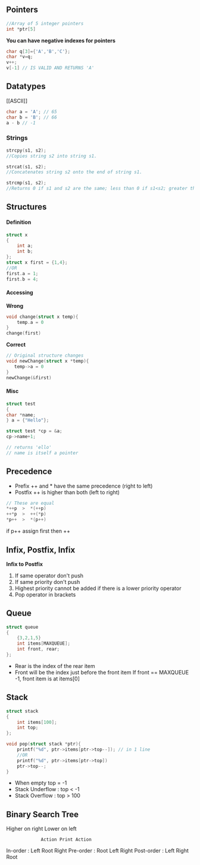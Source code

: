 ## Pointers

```c
//Array of 5 integer pointers
int *ptr[5]
```

**You can have negative indexes for pointers**
```c 
char q[3]={'A','B','C'};
char *v=q;
v++;
v[-1] // IS VALID AND RETURNS 'A'
```

## Datatypes
[[ASCII]]
```c
char a = 'A'; // 65
char b = 'B'; // 66
a - b // -1
```

### Strings
```c
strcpy(s1, s2);
//Copies string s2 into string s1.

strcat(s1, s2);
//Concatenates string s2 onto the end of string s1.

strcmp(s1, s2);
//Returns 0 if s1 and s2 are the same; less than 0 if s1<s2; greater than 0 if s1>s2.
```
## Structures

#### Definition
```c
struct x
{
	int a;
	int b;
};
struct x first = {1,4};
//OR
first.a = 1;
first.b = 4;
```

#### Accessing

**Wrong**
```c
void change(struct x temp){
	temp.a = 0
} 
change(first)
 ```

**Correct**
 ```c
// Original structure changes
void newChange(struct x *temp){
	temp->a = 0
} 
newChange(&first) 
 ```

#### Misc
```c
struct test
{
char *name;
} a = {"Hello"};

struct test *cp = &a;
cp->name+1;

// returns 'ello'
// name is itself a pointer
```

## Precedence
- Prefix ++ and * have the same precedence (right to left)
- Postfix ++ is higher than both (left to right)
```c
// These are equal
*++p  >  *(++p)
++*p  >  ++(*p)
*p++  >  *(p++)
```
if p++ assign first then ++
## Infix, Postfix, Infix

**Infix to Postfix**
1. If same operator don't push
2.  If same priority don't push
3. Highest priority cannot be added if there is a lower priority operator
4. Pop operator in brackets

## Queue
```c
struct queue
{
	{3,2,1,5}
	int items[MAXQUEUE];
	int front, rear;
};
```
- Rear is the index of the rear item
- Front will be the index just before the front item
	If front == MAXQUEUE -1, front item is at items[0]

## Stack
```c
struct stack
{
	int items[100];
	int top;
};

void pop(struct stack *ptr){
	printf("%d", ptr->items[ptr->top--]); // in 1 line
	//OR
	printf("%d", ptr->items[ptr->top])
	ptr->top--;
}
```
- When empty top = -1
- Stack Underflow :   top < -1
- Stack Overflow   :   top > 100

## Binary Search Tree
Higher on right
Lower on left

                 Action Print Action
In-order      : Left Root Right
Pre-order    : Root Left Right
Post-order  : Left Right Root
